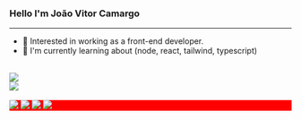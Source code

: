 ### Hello I'm João Vitor Camargo
<hr>

- 🔭 Interested in working as a front-end developer.
- 🌱 I'm currently learning about (node, react, tailwind, typescript)

<br>



<img src="https://github-profile-trophy.vercel.app/?username=calebesg&row=1&column=6&theme=dracula&margin-w=15&margin-h=15"/>

<!-- Tecnologis que domino -->

<br>
<a href="https://skillicons.dev">
  <img src="https://skillicons.dev/icons?i=linux,git,vscode,javascript,css,html,react,tailwind,sass,nodejs" />
</a>

<br>
<br>

<!-- <img src="./profile-3d-contrib/profile-night-rainbow.svg" /> -->

<!-- Endereços para contato -->

<div style="background: red"> 
<a href="https://www.linkedin.com/in/jo%C3%A3o-vitor-camargo-8099b824a/" target="_blank"><img src="https://img.shields.io/badge/-LinkedIn-%230077B5?style=for-the-badge&logo=linkedin&logoColor=white" target="_blank"></a> 
  <a href="https://www.facebook.com/joaovitor.camargo.5" target="_blank"><img src="https://img.shields.io/badge/-Facebook-3B5998?style=for-the-badge&logo=facebook&logoColor=white" target="_blank"></a>
  <a href = "mailto:joaovscamargo1@gmail.com"><img src="https://img.shields.io/badge/-Gmail-db4a39?style=for-the-badge&logo=gmail&logoColor=white" target="_blank"></a>
  <a href = "https://funderburker1.github.io/"><img src="https://img.shields.io/badge/-Meu%20portf%C3%B3lio-green"  target="_blank"></a>
</div>



